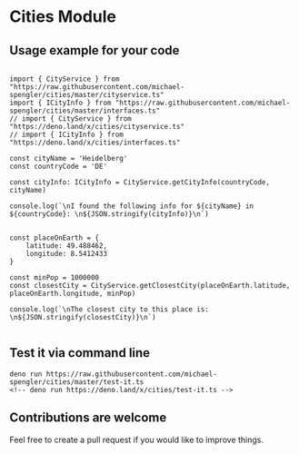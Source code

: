 # Cities Module

## Usage example for your code

```

import { CityService } from "https://raw.githubusercontent.com/michael-spengler/cities/master/cityservice.ts"
import { ICityInfo } from "https://raw.githubusercontent.com/michael-spengler/cities/master/interfaces.ts"
// import { CityService } from "https://deno.land/x/cities/cityservice.ts"
// import { ICityInfo } from "https://deno.land/x/cities/interfaces.ts"

const cityName = 'Heidelberg'
const countryCode = 'DE'

const cityInfo: ICityInfo = CityService.getCityInfo(countryCode, cityName)

console.log(`\nI found the following info for ${cityName} in ${countryCode}: \n${JSON.stringify(cityInfo)}\n`)


const placeOnEarth = {
    latitude: 49.488462,
    longitude: 8.5412433
}

const minPop = 1000000
const closestCity = CityService.getClosestCity(placeOnEarth.latitude, placeOnEarth.longitude, minPop)

console.log(`\nThe closest city to this place is: \n${JSON.stringify(closestCity)}\n`)


```

## Test it via command line
```
deno run https://raw.githubusercontent.com/michael-spengler/cities/master/test-it.ts
<!-- deno run https://deno.land/x/cities/test-it.ts -->
```

## Contributions are welcome
Feel free to create a pull request if you would like to improve things.